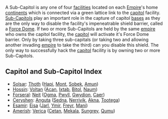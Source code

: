 A Sub-Capitol is any one of four [facilities](Facilities.md) located on each
[Empire](../terminology/Empire.md)'s home [continents](../locations/Continent.md) which is
connected via a green lattice link to the [capitol](Capitol.md) facility.
[Sub-Capitols](Sub-Capitol.md) play an important role in the capture of capitol
[bases](Facilities.md) as they are the only way to disable the facility's
impeneatrable shield barrier, called a [Force Dome](../items/Force_Dome.md). If
two or more Sub-Capitols are held by the same [empire](../terminology/Empire.md)
who owns the capitol facility, the [capitol](Capitol.md) will activate it's
Force Dome barrier. Only by taking three sub-capitals (or taking two and
allowing another invading [empire](../terminology/Empire.md) to take the third)
can you disable this shield. The only way to successfully hack the
[capitol](Capitol.md) facility is by owning two or more Sub-Capitols.

## Capitol and Sub-Capitol Index

- [Solsar](Solsar.md): [Thoth](../facilities/Thoth.md)
  ([Hapi](../facilities/Hapi.md), [Mont](../facilities/Mont.md),
  [Sobek](../facilities/Sobek.md), [Amun](../facilities/Amun.md))
- [Hossin](Hossin.md): [Voltan](../facilities/Voltan.md)
  ([Acan](../facilities/Acan.md), [Ixtab](../facilities/Ixtab.md),
  [Bitol](../facilities/Bitol.md), [Naum](../facilities/Naum.md))
- [Forseral](Forseral.md): [Neit](../facilities/Neit.md)
  ([Ogma](../facilities/Ogma.md), [Pwyll](../facilities/Pwyll.md),
  [Gwydion](../facilities/Gwydion.md), [Caer](../facilities/Caer.md))
- [Ceryshen](Ceryshen.md): [Anguta](../facilities/Anguta.md)
  ([Sedna](../facilities/Sedna.md), [Nerrivik](../facilities/Nerrivik.md),
  [Akna](../facilities/Akna.md), [Tootega](../facilities/Tootega.md))
- [Esamir](Esamir.md): [Eisa](../facilities/Eisa.md)
  ([Jarl](../facilities/Jarl.md), [Ymir](../facilities/Ymir.md),
  [Freyr](../facilities/Freyr.md), [Mani](../facilities/Mani.md))
- [Amerish](Amerish.md): [Verica](../facilities/Verica.md)
  ([Cetan](../facilities/Cetan.md), [Mekala](../facilities/Mekala.md),
  [Sungrey](../facilities/Sungrey.md), [Qumu](../facilities/Qumu.md))

<!--[Category:Locations](Category:Locations.md)-->
